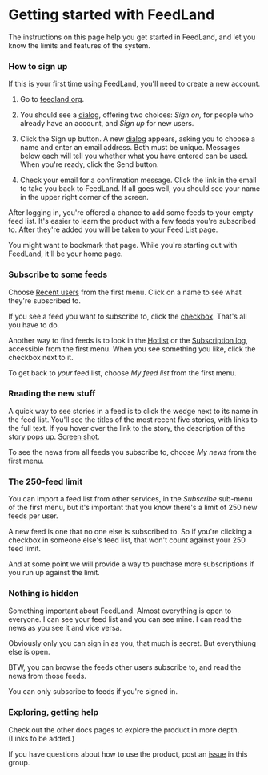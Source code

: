 # Getting started with FeedLand

The instructions on this page help you get started in FeedLand, and let you know the limits and features of the system. 

### How to sign up

If this is your first time using FeedLand, you'll need to create a new account. 

1. Go to <a href="https://feedland.org/">feedland.org</a>.

2. You should see a <a href="https://imgs.scripting.com/2023/07/31/startupDialog.png">dialog</a>, offering two choices: <i>Sign on, </i>for people who already have an account, and <i>Sign up </i>for new users.   

3. Click the Sign up button. A new <a href="https://imgs.scripting.com/2023/07/31/newUserDialog.png">dialog</a> appears, asking you to choose a name and enter an email address. Both must be unique. Messages below each will tell you whether what you have entered can be used. When you're ready, click the Send button.

4. Check your email for a confirmation message. Click the link in the email to take you back to FeedLand. If all goes well, you should see your name in the upper right corner of the screen. 

After logging in, you're offered a chance to add some feeds to your empty feed list. It's easier to learn the product with a few feeds you're subscribed to. After they're added you will be taken to your Feed List page. 

You might want to bookmark that page. While you're starting out with FeedLand, it'll be your home page.

### Subscribe to some feeds 

Choose <a href="https://feedland.org/?userslist">Recent users</a> from the first menu. Click on a name to see what they're subscribed to.  

If you see a feed you want to subscribe to, click the <a href="http://scripting.com/2022/10/20/134911.html?title=someoneElsesFeedList">checkbox</a>. That's all you have to do.

Another way to find feeds is to look in the <a href="http://feedland.org/?hotlist">Hotlist</a> or the <a href="http://feedland.org/?log">Subscription log</a>, accessible from the first menu. When you see something you like, click the checkbox next to it.

To get back to <i>your</i> feed list, choose <i>My feed list</i> from the first menu.

### Reading the new stuff

A quick way to see stories in a feed is to click the wedge next to its name in the feed list. You'll see the titles of the most recent five stories, with links to the full text. If you hover over the link to the story, the description of the story pops up. <a href="http://scripting.com/images/2022/10/24/viewStoriesInFeedListScreen.png">Screen shot</a>. 

To see the news from all feeds you subscribe to, choose <i>My news</i> from the first menu. 

### The 250-feed limit

You can import a feed list from other services, in the <i>Subscribe</i> sub-menu of the first menu, but it's important that you know there's a limit of 250 new feeds per user. 

A new feed is one that no one else is subscribed to. So if you're clicking a checkbox in someone else's feed list, that won't count against your 250 feed limit. 

And at some point we will provide a way to purchase more subscriptions if you run up against the limit. 

### Nothing is hidden

Something important about FeedLand. Almost everything is open to everyone. I can see your feed list and you can see mine. I can read the news as you see it and vice versa.  

Obviously only you can sign in as you, that much is secret. But everythiung else is open. 

BTW, you can browse the feeds other users subscribe to, and read the news from those feeds. 

You can only subscribe to feeds if you're signed in.

### Exploring, getting help

Check out the other docs pages to explore the product in more depth. (Links to be added.)

If you have questions about how to use the product, post an <a href="https://github.com/scripting/feedlandDocs/issues">issue</a> in this group. 

